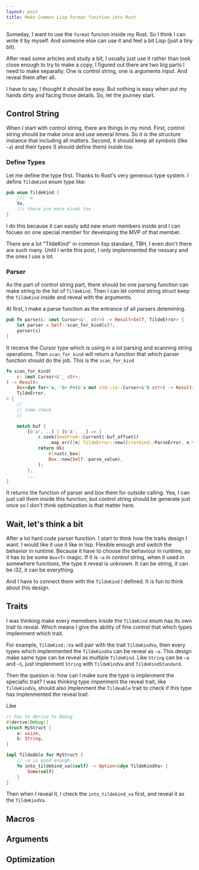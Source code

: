 ```yaml
---
layout: post
title: Make Common Lisp format function into Rust
---
```


Someday, I want to use the `format` funcion inside my Rust. So I think I can write it by myself. And someone else can use it and feel a bit Lisp (just a tiny bit). 

After read some articles and study a bit, I usually just use it rather than look close enough to try to make a copy, I figured out there are two big parts I need to make separatly. One is control string, one is arguments input. And reveal them after all. 

I have to say, I thought it should be easy. But nothing is easy when put my hands dirty and facing those details. So, let the journey start.

## Control String ##

When I start with control string, there are things in my mind. First, control string should be make once and use several times. So it is the structure instance that including all matters. Second, it should keep all symbols (like `~a`) and their types (I should define them) inside too.

### Define Types ###

Let me define the type first. Thanks to Rust's very generous type system. I define `TildeKind` enum type like:

```rust
pub enum TildeKind {
    /// ~a
    Va,
	/// there are more kinds too
}
```

I do this because it can easily add new enum members inside and I can focues on one special member for developing the MVP of that member.

There are a lot "TildeKind" in common lisp standard, TBH, I even don't there are such many. Until I write this post, I only implenmented the nessary and the ones I use a lot.

### Parser ###

As the part of control string part, there should be one parsing function can make string to the list of `TildeKind`. Then I can let control string struct keep the `TildeKind` inside and reveal with the arguments. 

At first, I make a parse function as the entrance of all parsers detemining. 

```rust
pub fn parse(c: &mut Cursor<&'_ str>) -> Result<Self, TildeError> {
    let parser = Self::scan_for_kind(c)?;
    parser(c)
}
```

It receive the Cursor type which is using in a lot parsing and scanning string operations. Then `scan_for_kind` will return a function that which parser function should do the job. This is the `scan_for_kind`

```rust
fn scan_for_kind(
    c: &mut Cursor<&'_ str>,
) -> Result<
    Box<dyn for<'a, 'b> Fn(&'a mut std::io::Cursor<&'b str>) -> Result<Tilde, TildeError>>,
    TildeError,
> {
	//
	// some check 
	//

    match buf {
        [b'a', ..] | [b'A', ..] => {
            c.seek(SeekFrom::Current(-buf_offset))
                .map_err(|e| TildeError::new(ErrorKind::ParseError, e.to_string()))?; // back to start
            return Ok(
                #[rustc_box]
                Box::new(Self::parse_value),
            );
        },
		...
}
```

It returns the function of parser and box them for outside calling. Yea, I can just call them inside this function, but control string should be generate just once so I don't think optimization is that matter here.

## Wait, let's think a bit ##

After a lot hard code parser function. I start to think how the traits design I want. I would like it use it like in lisp. Flexible enough and switch the behavior in runtime. Because it have to choose the behaviour in runtime, so it has to be some `Box<T>` magic. If it is `~a` in control string, when it used in somewhere functions, the type it reveal is unknown. It can be string, it can be i32, it can be everything. 

And I have to connect them with the `TildeKind` I defined. It is fun to think about this design.

## Traits ##

I was thinking make every memebers inside the `TildeKind` enum has its own trait to reveal. Which means I give the ability of fine control that which types implenment which trait. 

For example, `TildeKind::Va` will pair with the trait `TildeKindVa`, then every types which implenmented the `TildeKindVa` can be reveal as `~a`. This design make same type can be reveal as multiple `TildeKind`. Like `String` can be `~a` and `~S`, just implenment `String` with `TildeKindVa` and `TildeKindStandard`. 

Then the quesion is: how can I make sure the type is implenment the speciafic trait? I was thinking type impenment the reveal trait, like `TildeKindVa`, should also implenment the `Tildeable` trait to check if this type has implenmented the reveal trait.

Like

```rust
// has to derive to Debug
#[derive(Debug)]
struct MyStruct {
    a: usize,
    b: String,
}

impl TildeAble for MyStruct {
	// ~a is good enough
	fn into_tildekind_va(&self) -> Option<&dyn TildeKindVa> {
        Some(self)
    }
}
```

Then when I reveal it, I check the `into_tildekind_va` first, and reveal it as the `TildeKindVa`.

## Macros ##

## Arguments ##

## Optimization ##

